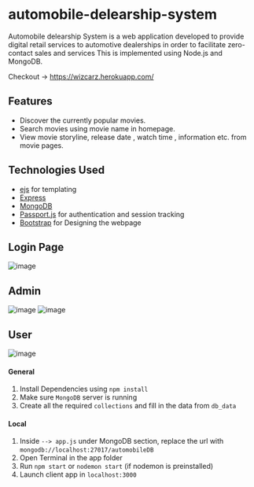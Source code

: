 # automobile-delearship-system

Automobile delearship System is a web application developed to provide digital retail services to automotive dealerships in order to facilitate zero-contact sales and services This is implemented using Node.js and MongoDB.

Checkout -> https://wizcarz.herokuapp.com/

## Features

- Discover the currently popular movies.
- Search movies using movie name in homepage.
- View movie storyline, release date , watch time , information etc. from movie pages.

## Technologies Used

- [ejs](https://ejs.co/) for templating
- [Express](https://expressjs.com/)
- [MongoDB](https://www.mongodb.com/)
- [Passport.js](http://www.passportjs.org/) for authentication and session tracking
- [Bootstrap](https://getbootstrap.com/docs/4.0/getting-started/introduction/) for Designing the webpage

## Login Page
![image](https://user-images.githubusercontent.com/68941801/132941384-e9289829-9838-48fc-bffc-9cfa58bbc4c0.png)

## Admin 
![image](https://user-images.githubusercontent.com/68941801/132941402-3ec7e6f8-283e-4017-b148-f28b88a5f27e.png)
![image](https://user-images.githubusercontent.com/68941801/132941405-02f9932f-7d90-4435-9f4f-88ba54574562.png)

## User
![image](https://user-images.githubusercontent.com/68941801/132941426-af7ff2ce-546b-431a-be3b-5b8dfb3c7ed6.png)

#### General
1. Install Dependencies using `npm install`
2. Make sure `MongoDB` server is running
3. Create all the required `collections` and fill in the data from `db_data`


#### Local
1. Inside  `--> app.js` under MongoDB section, replace the url with `mongodb://localhost:27017/automobileDB`
2. Open Terminal in the app folder
3. Run `npm start` or `nodemon start` (if nodemon is preinstalled)
4. Launch client app in `localhost:3000`


